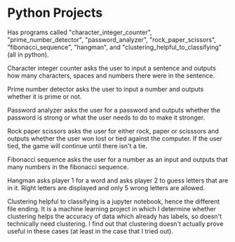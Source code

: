 # Python Projects
Has programs called "character_integer_counter", "prime_number_detector", "password_analyzer", "rock_paper_scissors", "fibonacci_sequence", "hangman", and "clustering_helpful_to_classifying" (all in python).

Character integer counter asks the user to input a sentence and outputs how many characters, spaces and numbers there were in the sentence.

Prime number detector asks the user to input a number and outputs whether it is prime or not.

Password analyzer asks the user for a password and outputs whether the password is strong or what the user needs to do to make it stronger.

Rock paper scissors asks the user for either rock, paper or scisssors and outputs whether the user won lost or tied against the computer. If the user tied, the game will continue until there isn't a tie.

Fibonacci sequence asks the user for a number as an input and outputs that many numbers in the fibonacci sequence.

Hangman asks player 1 for a word and asks player 2 to guess letters that are in it. Right letters are displayed and only 5 wrong letters are allowed.

Clustering helpful to classifying is a jupyter notebook, hence the different file ending. It is a machine learning project in which I determine whether clustering helps the accuracy of data which already has labels, so doesn't technically need clustering. I find out that clustering doesn't actually prove useful in these cases (at least in the case that I tried out).
